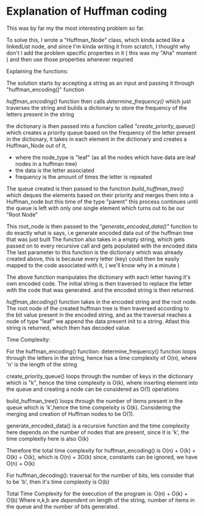 # Explanation of Huffman coding 

This was by far my the most interesting problem so far. 

To solve this, I wrote a "Huffman_Node" class, which kinda acted like a linkedList node, and since I'm kinda writing it from scratch, I thought why don't I add the problem specific properties in it ( this was my "Aha" moment ) and then use those properties wherever requried 

Explaining the functions: 

The solution starts by accepting a string as an input and passing it through "huffman_encoding()" function 

*huffman_encoding()* function then calls *determine_frequency()* which just traverses the string and builds a dictionary to store the frequency of the letters present in the string 

the dictionary is then passed into a function called *"create_priority_queue()* which creates a priority queue based on the frequency of the letter present in the dictionary, it takes in each element in the dictionary and creates a Huffman_Node out of it, 
- where the  node_type is "leaf" (as all the nodes which have data are leaf nodes in a huffman tree) 
- the data is the letter associated
- frequency is the amount of times the letter is repeated 

The queue created is then passed to the function *build_huffman_tree()* 
which deques the elements based on their priority and merges them into a Huffman_node but this time of the type "parent" this process continues until the queue is left with only one single element which turns out to be our "Root Node" 

This root_node is then passed to the *"generate_encoded_data()"* function to do exactly what is says, i.e generate encoded data out of the huffman tree that was just built 
The function also takes in a empty string, which gets passed on to every recursive call and gets populated with the encoded data 
The last parameter to this function is the dictionary which was already created above, this is because every letter (key) could then be easily mapped to the code associated with it, ( we'll know why in a minute ) 

The above function manipulates the dictionary with each letter having it's own encoded code. 
The initial string is then traversed to replace the letter with the code that was generated. 
and the encoded string is then returned. 

*huffman_decoding()* function takes in the encoded string and the root node. 
The root node of the created huffman tree is then traversed according to the bit value present in the encoded string, and as the traversal reaches a node of type "leaf" we append the data present init to a string. 
Atlast this string is returned, which then has decoded value.  


Time Complexity:

For the huffman_encoding() function: 
determine_frequency() function loops through the letters in the string, hence has a time complexity of O(n), where 'n' is the length of the string  

create_priority_queue() loops through the number of keys in the dictionary which is "k", hence the time complexity is O(k), where inserting element into the queue and creating a node can be considered as O(1) operations 

build_huffman_tree() loops through the number of items present in the queue which is 'k',hence the time compelxity is O(k). Considering the merging and creation of Huffman nodes to be O(1). 

generate_encoded_data() is a recursive function and the time complexity here depends on the number of nodes that are present, since it is 'k', the time complexity here is also O(k)

Therefore the total time complexity for huffman_encoding() is O(n) + O(k) + O(k) + O(k), which is O(n) + 3O(k) 
since, constants can be ignored, we have O(n) + O(k) 

For huffman_decoding(): traversal for the number of bits, lets consider that to be 'b', then it's time complexity is O(b) 

Total Time Complexity for the execution of the program is: O(n) + O(k) + O(b) 
Where n,k,b are *dependent* on length of the string, number of items in the queue and the number of bits generated. 
